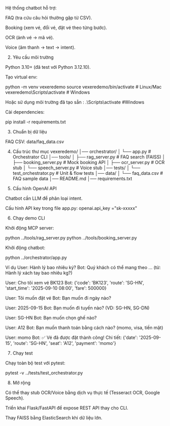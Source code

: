 Hệ thống chatbot hỗ trợ:

FAQ (tra cứu câu hỏi thường gặp từ CSV).

Booking (xem vé, đổi vé, đặt vé theo từng bước).

OCR (ảnh vé → mã vé).

Voice (âm thanh → text → intent).

2. Yêu cầu môi trường

Python 3.10+ (đã test với Python 3.12.10).

Tạo virtual env:

python -m venv vexeredemo
source vexeredemo/bin/activate   # Linux/Mac
vexeredemo\Scripts\activate      # Windows

Hoặc sử dụng môi trường đã tạo sẵn : 
.\Scripts\activate #Windows

Cài dependencies:

pip install -r requirements.txt

3. Chuẩn bị dữ liệu

FAQ CSV: data/faq_data.csv

4. Cấu trúc thư mục
vexeredemo/
│── orchestrator/
│   └── app.py             # Orchestrator CLI
│── tools/
│   ├── rag_server.py      # FAQ search (FAISS)
│   ├── booking_server.py  # Mock booking API
│   ├── ocr_server.py      # OCR stub
│   └── speech_server.py   # Voice stub
│── tests/
│   └── test_orchestrator.py       # Unit & flow tests
│── data/
│   └── faq_data.csv       # FAQ sample data
│── README.md
│── requirements.txt

5. Cấu hình OpenAI API

Chatbot cần LLM để phân loại intent.

Cấu hình API key trong file app.py:
openai.api_key ="sk-xxxxx"

6. Chạy demo CLI

Khởi động MCP server:

python ../tools/rag_server.py
python ../tools/booking_server.py

Khởi động chatbot:

python ../orchestrator/app.py

Ví dụ
User: Hành lý bao nhiêu ký?
Bot: Quý khách có thể mang theo ... (từ: Hành lý xách tay bao nhiêu kg?)

User: Cho tôi xem vé BK123
Bot: {'code': 'BK123', 'route': 'SG-HN', 'start_time': '2025-09-10 08:00', 'fare': 500000}

User: Tôi muốn đặt vé
Bot: Bạn muốn đi ngày nào?

User: 2025-09-15
Bot: Bạn muốn đi tuyến nào? (VD: SG-HN, SG-DN)

User: SG-HN
Bot: Bạn muốn chọn ghế nào?

User: A12
Bot: Bạn muốn thanh toán bằng cách nào? (momo, visa, tiền mặt)

User: momo
Bot: ✅ Vé đã được đặt thành công!
Chi tiết: {'date': '2025-09-15', 'route': 'SG-HN', 'seat': 'A12', 'payment': 'momo'}

7. Chạy test

Chạy toàn bộ test với pytest:

pytest -v ../tests/test_orchestrator.py

8. Mở rộng

Có thể thay stub OCR/Voice bằng dịch vụ thực tế (Tesseract OCR, Google Speech).

Triển khai Flask/FastAPI để expose REST API thay cho CLI.

Thay FAISS bằng ElasticSearch khi dữ liệu lớn.
